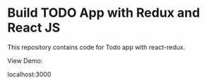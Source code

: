 # Build TODO App with Redux and React JS

This repository contains code for Todo app with react-redux.

View Demo:

localhost:3000